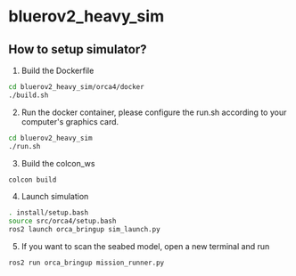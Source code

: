 # bluerov2_heavy_sim
## How to setup simulator?
1. Build the Dockerfile
```bash
cd bluerov2_heavy_sim/orca4/docker
./build.sh
```
2. Run the docker container, please configure the run.sh according to your computer's graphics card.
```bash
cd bluerov2_heavy_sim
./run.sh
```
3. Build the colcon_ws
```bash
colcon build
```
4. Launch simulation
```bash
. install/setup.bash
source src/orca4/setup.bash
ros2 launch orca_bringup sim_launch.py
```
5. If you want to scan the seabed model, open a new terminal and run
```bash
ros2 run orca_bringup mission_runner.py
```
